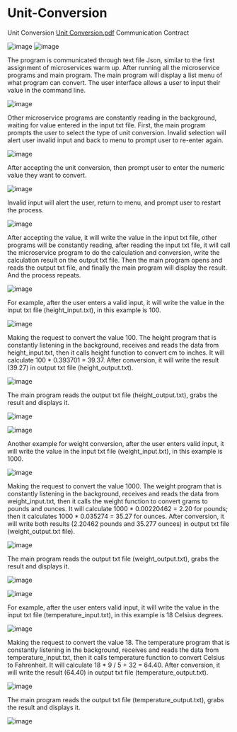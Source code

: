# Unit-Conversion
Unit Conversion
[Unit Conversion.pdf](https://github.com/KevinMai0202/Unit-Conversion/files/15355272/Unit.Conversion.pdf)
Communication Contract


![image](https://github.com/KevinMai0202/Unit-Conversion/assets/129697366/8a35c89a-1ce8-454f-8903-51b486de8639)
![image](https://github.com/KevinMai0202/Unit-Conversion/assets/129697366/d6674a6a-e89c-45b4-b2c7-af991a50b62e)

The program is communicated through text file Json, similar to the first assignment of microservices warm up. 
After running all the microservice programs and main program.
The main program will display a list menu of what program can convert. The user interface allows a user to input their value in the command line.  

![image](https://github.com/KevinMai0202/Unit-Conversion/assets/129697366/b7a21ac3-e6e3-4211-a15d-dbdfdf64b4ba)

Other microservice programs are constantly reading in the background, waiting for value entered in the input txt file. 
First, the main program prompts the user to select the type of unit conversion.
Invalid selection will alert user invalid input and back to menu to prompt user to re-enter again.

![image](https://github.com/KevinMai0202/Unit-Conversion/assets/129697366/19a26162-fcf7-4308-a5e6-525799f9a343)

After accepting the unit conversion, then prompt user to enter the numeric value they want to convert.

![image](https://github.com/KevinMai0202/Unit-Conversion/assets/129697366/06a79c3a-0d71-4c5b-905c-22f96a2f2f16)

Invalid input will alert the user, return to menu, and prompt user to restart the process.

![image](https://github.com/KevinMai0202/Unit-Conversion/assets/129697366/ddd507f8-e0ed-4208-a44c-fce3c1431885)

After accepting the value, it will write the value in the input txt file, other programs will be constantly reading, after reading the input txt file, it will call the microservice program to do the calculation and conversion, write the calculation result on the output txt file. Then the main program opens and reads the output txt file, and finally the main program will display the result. And the process repeats. 

![image](https://github.com/KevinMai0202/Unit-Conversion/assets/129697366/7c367901-e4b7-41c6-b350-cdb984883bb1)

For example, after the user enters a valid input, it will write the value in the input txt file (height_input.txt), in this example is 100.

![image](https://github.com/KevinMai0202/Unit-Conversion/assets/129697366/735e382f-bf81-4798-b3fb-db2445732ff4)

Making the request to convert the value 100. The height program that is constantly listening in the background, receives and reads the data from height_input.txt, then it calls height function to convert cm to inches. It will calculate 100 * 0.393701 = 39.37. After conversion, it will write the result (39.27) in output txt file (height_output.txt).

![image](https://github.com/KevinMai0202/Unit-Conversion/assets/129697366/839a875e-b8b2-4c3c-a096-bff9eebdc9ee)

The main program reads the output txt file (height_output.txt), grabs the result and displays it. 

![image](https://github.com/KevinMai0202/Unit-Conversion/assets/129697366/b8db56f0-297d-4f1f-9956-c0a70b24b65f)


![image](https://github.com/KevinMai0202/Unit-Conversion/assets/129697366/57b6b82b-83dd-49ed-91c1-b4ed099afcae)

Another example for weight conversion, after the user enters valid input, it will write the value in the input txt file (weight_input.txt), in this example is 1000. 

![image](https://github.com/KevinMai0202/Unit-Conversion/assets/129697366/627ed01a-3451-4393-a28d-e2f6e00d0366)

Making the request to convert the value 1000. The weight program that is constantly listening in the background, receives and reads the data from weight_input.txt, then it calls the weight function to convert grams to pounds and ounces. It will calculate 1000 * 0.00220462 = 2.20 for pounds; then it calculates 1000 * 0.035274 = 35.27 for ounces. After conversion, it will write both results (2.20462 pounds and 35.277 ounces) in output txt file (weight_output.txt file).

![image](https://github.com/KevinMai0202/Unit-Conversion/assets/129697366/a215d3b6-e950-4cd2-8d03-d61886b6b124)

The main program reads the output txt file (weight_output.txt), grabs the result and displays it.

![image](https://github.com/KevinMai0202/Unit-Conversion/assets/129697366/db3186c5-e3ad-4959-8cc9-5350dade8aa7)

![image](https://github.com/KevinMai0202/Unit-Conversion/assets/129697366/8cd22a88-6005-49e7-b302-6932e7ba0b28)

For example, after the user enters valid input, it will write the value in the input txt file (temperature_input.txt), in this example is 18 Celsius degrees. 

![image](https://github.com/KevinMai0202/Unit-Conversion/assets/129697366/0ceaa261-02cc-4391-819d-c5f4905a151f)

Making the request to convert the value 18. The temperature program that is constantly listening in the background, receives and reads the data from temperature_input.txt, then it calls temperature function to convert Celsius to Fahrenheit. It will calculate 18 * 9 / 5 + 32 = 64.40. After conversion, it will write the result (64.40) in output txt file (temperature_output.txt).

![image](https://github.com/KevinMai0202/Unit-Conversion/assets/129697366/fb5b3c03-54e9-47c1-91f6-18808bf25367)

The main program reads the output txt file (temperature_output.txt), grabs the result and displays it. 

![image](https://github.com/KevinMai0202/Unit-Conversion/assets/129697366/0b0d2176-a6e7-4d72-bb69-76d56a19fd3e)













